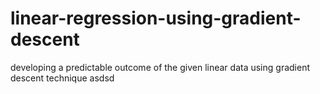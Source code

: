 # linear-regression-using-gradient-descent
developing a predictable outcome of the given linear data using gradient descent technique
asdsd
